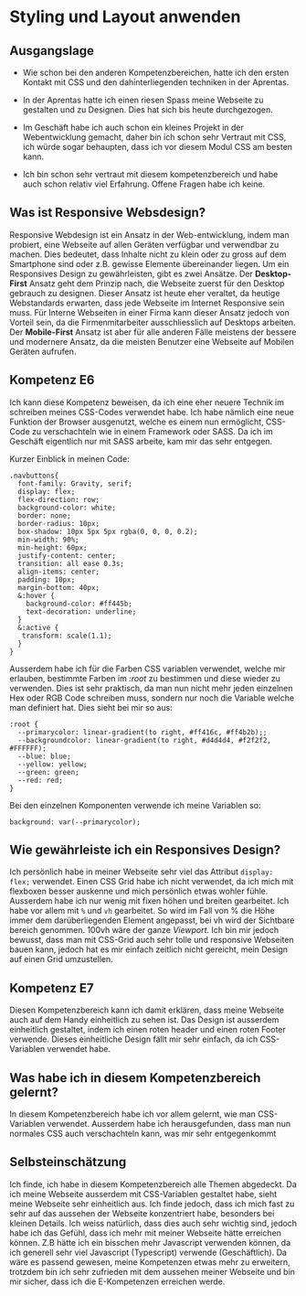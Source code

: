 # Styling und Layout anwenden

## Ausgangslage

- Wie schon bei den anderen Kompetenzbereichen, hatte ich den ersten Kontakt mit CSS und den dahinterliegenden techniken in der Aprentas.

- In der Aprentas hatte ich einen riesen Spass meine Webseite zu gestalten und zu Designen. Dies hat sich bis heute durchgezogen.

- Im Geschäft habe ich auch schon ein kleines Projekt in der Webentwicklung gemacht, daher bin ich schon sehr Vertraut mit CSS, ich würde sogar behaupten, dass ich vor diesem Modul CSS am besten kann.

- Ich bin schon sehr vertraut mit diesem kompetenzbereich und habe auch schon relativ viel Erfahrung. Offene Fragen habe ich keine.


## Was ist Responsive Websdesign?

Responsive Webdesign ist ein Ansatz in der Web-entwicklung, indem man probiert, eine Webseite auf allen Geräten verfügbar und verwendbar zu machen. Dies bedeutet, dass Inhalte nicht zu klein oder zu gross auf dem Smartphone sind oder z.B. gewisse Elemente übereinander liegen. Um ein Responsives Design zu gewährleisten, gibt es zwei Ansätze. Der **Desktop-First** Ansatz geht dem Prinzip nach, die Webseite zuerst für den Desktop gebrauch zu designen. Dieser Ansatz ist heute eher veraltet, da heutige Webstandards erwarten, dass jede Webseite im Internet Responsive sein muss. Für Interne Webseiten in einer Firma kann dieser Ansatz jedoch von Vorteil sein, da die Firmenmitarbeiter ausschliesslich auf Desktops arbeiten. Der **Mobile-First** Ansatz ist aber für alle anderen Fälle meistens der bessere und modernere Ansatz, da die meisten Benutzer eine Webseite auf Mobilen Geräten aufrufen. 

## Kompetenz E6

Ich kann diese Kompetenz beweisen, da ich eine eher neuere Technik im schreiben meines CSS-Codes verwendet habe. Ich habe nämlich eine neue Funktion der Browser ausgenutzt, welche es einem nun ermöglicht, CSS-Code zu verschachteln wie in einem Framework oder SASS. Da ich im Geschäft eigentlich nur mit SASS arbeite, kam mir das sehr entgegen. 

Kurzer Einblick in meinen Code:
```
.navbuttons{
  font-family: Gravity, serif;
  display: flex;
  flex-direction: row;
  background-color: white;
  border: none;
  border-radius: 10px;
  box-shadow: 10px 5px 5px rgba(0, 0, 0, 0.2);
  min-width: 90%;
  min-height: 60px;
  justify-content: center;
  transition: all ease 0.3s;
  align-items: center;
  padding: 10px;
  margin-bottom: 40px;
  &:hover {
    background-color: #ff445b;
    text-decoration: underline;
  }
  &:active {
   transform: scale(1.1);
  }
}
```

Ausserdem habe ich für die Farben CSS variablen verwendet, welche mir erlauben, bestimmte Farben im *:root* zu bestimmen und diese wieder zu verwenden. Dies ist sehr praktisch, da man nun nicht mehr jeden einzelnen Hex oder RGB Code schreiben muss, sondern nur noch die Variable welche man definiert hat. Dies sieht bei mir so aus:

```
:root {
  --primarycolor: linear-gradient(to right, #ff416c, #ff4b2b);;
  --backgroundcolor: linear-gradient(to right, #d4d4d4, #f2f2f2, #FFFFFF);
  --blue: blue;
  --yellow: yellow;
  --green: green;
  --red: red;
}
```
Bei den einzelnen Komponenten verwende ich meine Variablen so:

```
background: var(--primarycolor);    
```

## Wie gewährleiste ich ein Responsives Design?

Ich persönlich habe in meiner Webseite sehr viel das Attribut ``` display: flex; ``` verwendet. Einen CSS Grid habe ich nicht verwendet, da ich mich mit flexboxen besser auskenne und mich persönlich etwas wohler fühle. Ausserdem habe ich nur wenig mit fixen höhen und breiten gearbeitet. Ich habe vor allem mit ``` % ``` und ``` vh ``` gearbeitet. So wird im Fall von % die Höhe immer dem darüberliegenden Element angepasst, bei vh wird der Sichtbare bereich genommen. 100vh wäre der ganze *Viewport*. Ich bin mir jedoch bewusst, dass man mit CSS-Grid auch sehr tolle und responsive Webseiten bauen kann, jedoch hat es mir einfach zeitlich nicht gereicht, mein Design auf einen Grid umzustellen.

## Kompetenz E7

Diesen Kompetenzbereich kann ich damit erklären, dass meine Webseite auch auf dem Handy einheitlich zu sehen ist. Das Design ist ausserdem einheitlich gestaltet, indem ich einen roten header und einen roten Footer verwende. Dieses einheitliche Design fällt mir sehr einfach, da ich CSS-Variablen verwendet habe.

## Was habe ich in diesem Kompetenzbereich gelernt?

In diesem Kompetenzbereich habe ich vor allem gelernt, wie man CSS-Variablen verwendet. Ausserdem habe ich herausgefunden, dass man nun normales CSS auch verschachteln kann, was mir sehr entgegenkommt

## Selbsteinschätzung

Ich finde, ich habe in diesem Kompetenzbereich alle Themen abgedeckt. Da ich meine Webseite ausserdem mit CSS-Variablen gestaltet habe, sieht meine Webseite sehr einheitlich aus. Ich finde jedoch, dass ich mich fast zu sehr auf das aussehen der Webseite konzentriert habe, besonders bei kleinen Details. Ich weiss natürlich, dass dies auch sehr wichtig sind, jedoch habe ich das Gefühl, dass ich mehr mit meiner Webseite hätte erreichen können. Z.B hätte ich ein bisschen mehr Javascript verwenden können, da ich generell sehr viel Javascript (Typescript) verwende (Geschäftlich). Da wäre es passend gewesen, meine Kompetenzen etwas mehr zu erweitern, trotzdem bin ich sehr zufrieden mit dem aussehen meiner Webseite und bin mir sicher, dass ich die E-Kompetenzen erreichen werde. 